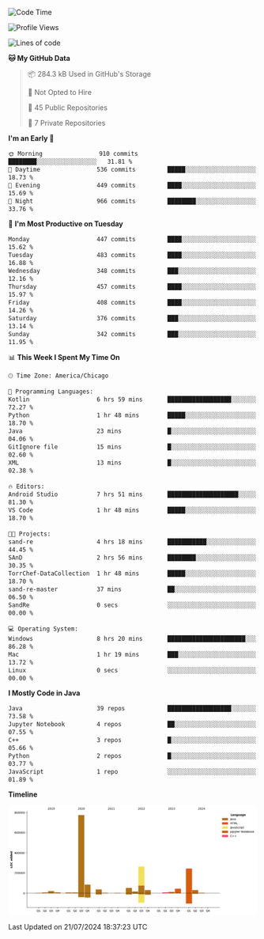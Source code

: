 <!--START_SECTION:waka-->
![Code Time](http://img.shields.io/badge/Code%20Time-489%20hrs%2045%20mins-blue)

![Profile Views](http://img.shields.io/badge/Profile%20Views-57-blue)

![Lines of code](https://img.shields.io/badge/From%20Hello%20World%20I%27ve%20Written-1.6%20million%20lines%20of%20code-blue)

**🐱 My GitHub Data** 

> 📦 284.3 kB Used in GitHub's Storage 
 > 
> 🚫 Not Opted to Hire
 > 
> 📜 45 Public Repositories 
 > 
> 🔑 7 Private Repositories 
 > 
**I'm an Early 🐤** 

```text
🌞 Morning                910 commits         ████████░░░░░░░░░░░░░░░░░   31.81 % 
🌆 Daytime                536 commits         █████░░░░░░░░░░░░░░░░░░░░   18.73 % 
🌃 Evening                449 commits         ████░░░░░░░░░░░░░░░░░░░░░   15.69 % 
🌙 Night                  966 commits         ████████░░░░░░░░░░░░░░░░░   33.76 % 
```
📅 **I'm Most Productive on Tuesday** 

```text
Monday                   447 commits         ████░░░░░░░░░░░░░░░░░░░░░   15.62 % 
Tuesday                  483 commits         ████░░░░░░░░░░░░░░░░░░░░░   16.88 % 
Wednesday                348 commits         ███░░░░░░░░░░░░░░░░░░░░░░   12.16 % 
Thursday                 457 commits         ████░░░░░░░░░░░░░░░░░░░░░   15.97 % 
Friday                   408 commits         ████░░░░░░░░░░░░░░░░░░░░░   14.26 % 
Saturday                 376 commits         ███░░░░░░░░░░░░░░░░░░░░░░   13.14 % 
Sunday                   342 commits         ███░░░░░░░░░░░░░░░░░░░░░░   11.95 % 
```


📊 **This Week I Spent My Time On** 

```text
🕑︎ Time Zone: America/Chicago

💬 Programming Languages: 
Kotlin                   6 hrs 59 mins       ██████████████████░░░░░░░   72.27 % 
Python                   1 hr 48 mins        █████░░░░░░░░░░░░░░░░░░░░   18.70 % 
Java                     23 mins             █░░░░░░░░░░░░░░░░░░░░░░░░   04.06 % 
GitIgnore file           15 mins             █░░░░░░░░░░░░░░░░░░░░░░░░   02.60 % 
XML                      13 mins             █░░░░░░░░░░░░░░░░░░░░░░░░   02.38 % 

🔥 Editors: 
Android Studio           7 hrs 51 mins       ████████████████████░░░░░   81.30 % 
VS Code                  1 hr 48 mins        █████░░░░░░░░░░░░░░░░░░░░   18.70 % 

🐱‍💻 Projects: 
sand-re                  4 hrs 18 mins       ███████████░░░░░░░░░░░░░░   44.45 % 
SAnD                     2 hrs 56 mins       ████████░░░░░░░░░░░░░░░░░   30.35 % 
TorrChef-DataCollection  1 hr 48 mins        █████░░░░░░░░░░░░░░░░░░░░   18.70 % 
sand-re-master           37 mins             ██░░░░░░░░░░░░░░░░░░░░░░░   06.50 % 
SandRe                   0 secs              ░░░░░░░░░░░░░░░░░░░░░░░░░   00.00 % 

💻 Operating System: 
Windows                  8 hrs 20 mins       ██████████████████████░░░   86.28 % 
Mac                      1 hr 19 mins        ███░░░░░░░░░░░░░░░░░░░░░░   13.72 % 
Linux                    0 secs              ░░░░░░░░░░░░░░░░░░░░░░░░░   00.00 % 
```

**I Mostly Code in Java** 

```text
Java                     39 repos            ██████████████████░░░░░░░   73.58 % 
Jupyter Notebook         4 repos             ██░░░░░░░░░░░░░░░░░░░░░░░   07.55 % 
C++                      3 repos             █░░░░░░░░░░░░░░░░░░░░░░░░   05.66 % 
Python                   2 repos             █░░░░░░░░░░░░░░░░░░░░░░░░   03.77 % 
JavaScript               1 repo              ░░░░░░░░░░░░░░░░░░░░░░░░░   01.89 % 
```



**Timeline**

![Lines of Code chart](https://raw.githubusercontent.com/phanijsp/phanijsp/main/assets/bar_graph.png)


 Last Updated on 21/07/2024 18:37:23 UTC
<!--END_SECTION:waka-->
